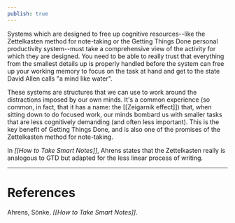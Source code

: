 ```yaml
---
publish: true
---
```

Systems which are designed to free up cognitive resources--like the Zettelkasten method for note-taking or the Getting Things Done personal productivity system--must take a comprehensive view of the activity for which they are designed. You need to be able to really trust that everything from the smallest details up is properly handled before the system can free up your working memory to focus on the task at hand and get to the state David Allen calls "a mind like water".

These systems are structures that we can use to work around the distractions imposed by our own minds. It's a common experience (so common, in fact, that it has a name: the [[Zeigarnik effect]]) that, when sitting down to do focused work, our minds bombard us with smaller tasks that are less cognitively demanding (and often less important). This is the key benefit of Getting Things Done, and is also one of the promises of the Zettelkasten method for note-taking.

In *[[How to Take Smart Notes]]*, Ahrens states that the Zettelkasten really is analogous to GTD but adapted for the less linear process of writing.


---------
# References
Ahrens, Sönke. *[[How to Take Smart Notes]]*. 